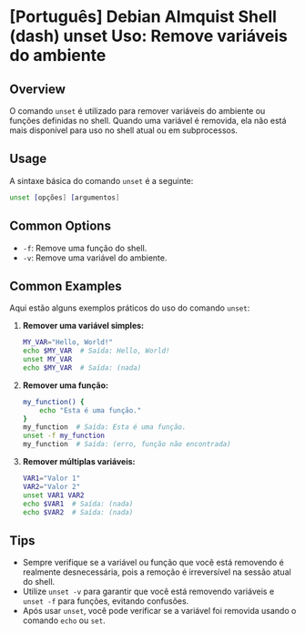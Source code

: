 # [Português] Debian Almquist Shell (dash) unset Uso: Remove variáveis do ambiente

## Overview
O comando `unset` é utilizado para remover variáveis do ambiente ou funções definidas no shell. Quando uma variável é removida, ela não está mais disponível para uso no shell atual ou em subprocessos.

## Usage
A sintaxe básica do comando `unset` é a seguinte:

```sh
unset [opções] [argumentos]
```

## Common Options
- `-f`: Remove uma função do shell.
- `-v`: Remove uma variável do ambiente.

## Common Examples
Aqui estão alguns exemplos práticos do uso do comando `unset`:

1. **Remover uma variável simples:**
   ```sh
   MY_VAR="Hello, World!"
   echo $MY_VAR  # Saída: Hello, World!
   unset MY_VAR
   echo $MY_VAR  # Saída: (nada)
   ```

2. **Remover uma função:**
   ```sh
   my_function() {
       echo "Esta é uma função."
   }
   my_function  # Saída: Esta é uma função.
   unset -f my_function
   my_function  # Saída: (erro, função não encontrada)
   ```

3. **Remover múltiplas variáveis:**
   ```sh
   VAR1="Valor 1"
   VAR2="Valor 2"
   unset VAR1 VAR2
   echo $VAR1  # Saída: (nada)
   echo $VAR2  # Saída: (nada)
   ```

## Tips
- Sempre verifique se a variável ou função que você está removendo é realmente desnecessária, pois a remoção é irreversível na sessão atual do shell.
- Utilize `unset -v` para garantir que você está removendo variáveis e `unset -f` para funções, evitando confusões.
- Após usar `unset`, você pode verificar se a variável foi removida usando o comando `echo` ou `set`.
